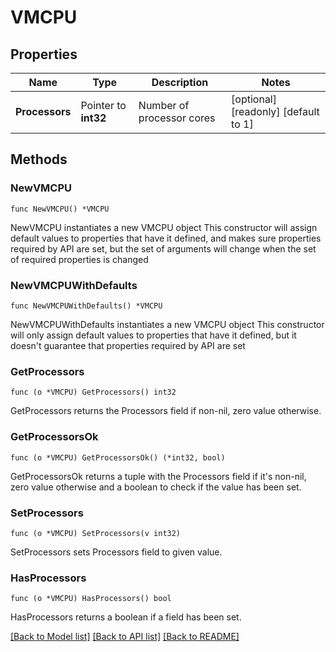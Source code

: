 # VMCPU

## Properties

Name | Type | Description | Notes
------------ | ------------- | ------------- | -------------
**Processors** | Pointer to **int32** | Number of processor cores | [optional] [readonly] [default to 1]

## Methods

### NewVMCPU

`func NewVMCPU() *VMCPU`

NewVMCPU instantiates a new VMCPU object
This constructor will assign default values to properties that have it defined,
and makes sure properties required by API are set, but the set of arguments
will change when the set of required properties is changed

### NewVMCPUWithDefaults

`func NewVMCPUWithDefaults() *VMCPU`

NewVMCPUWithDefaults instantiates a new VMCPU object
This constructor will only assign default values to properties that have it defined,
but it doesn't guarantee that properties required by API are set

### GetProcessors

`func (o *VMCPU) GetProcessors() int32`

GetProcessors returns the Processors field if non-nil, zero value otherwise.

### GetProcessorsOk

`func (o *VMCPU) GetProcessorsOk() (*int32, bool)`

GetProcessorsOk returns a tuple with the Processors field if it's non-nil, zero value otherwise
and a boolean to check if the value has been set.

### SetProcessors

`func (o *VMCPU) SetProcessors(v int32)`

SetProcessors sets Processors field to given value.

### HasProcessors

`func (o *VMCPU) HasProcessors() bool`

HasProcessors returns a boolean if a field has been set.


[[Back to Model list]](../README.md#documentation-for-models) [[Back to API list]](../README.md#documentation-for-api-endpoints) [[Back to README]](../README.md)


